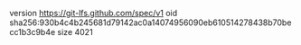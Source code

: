 version https://git-lfs.github.com/spec/v1
oid sha256:930b4c4b245681d79142ac0a14074956090eb610514278438b70becc1b3c9b4e
size 4021
